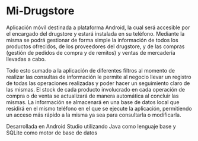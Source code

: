 # Mi-Drugstore
Aplicación móvil destinada a plataforma Android, la cual será accesible por el encargado del drugstore y estará instalada en su teléfono. Mediante la misma se podrá gestionar de forma simple la información de todos los productos ofrecidos, de los proveedores del drugstore, y de las compras (gestión de pedidos de
compra y de remitos) y ventas de mercadería llevadas a cabo. 

Todo esto sumado a la aplicación de diferentes filtros al momento de realizar las consultas de información le permite al negocio llevar un registro de todas las operaciones realizadas y poder hacer un seguimiento claro de las mismas. El stock de cada producto involucrado en cada operación de compra o de venta se actualizará de manera automática al concluir las mismas. La información se almacenará en una base de datos local que residirá en el mismo teléfono en el que se ejecute la aplicación, permitiendo un acceso más rápido a la misma ya sea para consultarla o modificarla.

Desarrollada en Android Studio utilizando Java como lenguaje base y SQLite como motor de base de datos
